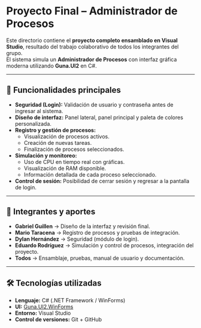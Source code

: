 # Proyecto Final – Administrador de Procesos

Este directorio contiene el **proyecto completo ensamblado en Visual Studio**, resultado del trabajo colaborativo de todos los integrantes del grupo.  
El sistema simula un **Administrador de Procesos** con interfaz gráfica moderna utilizando **Guna.UI2** en C#.

---

## 🚀 Funcionalidades principales

- **Seguridad (Login):** Validación de usuario y contraseña antes de ingresar al sistema.
- **Diseño de interfaz:** Panel lateral, panel principal y paleta de colores personalizada.
- **Registro y gestión de procesos:**
  - Visualización de procesos activos.
  - Creación de nuevas tareas.
  - Finalización de procesos seleccionados.
- **Simulación y monitoreo:**
  - Uso de CPU en tiempo real con gráficas.
  - Visualización de RAM disponible.
  - Información detallada de cada proceso seleccionado.
- **Control de sesión:** Posibilidad de cerrar sesión y regresar a la pantalla de login.

---

## 👥 Integrantes y aportes

- **Gabriel Guillen** → Diseño de la interfaz y revisión final.
- **Mario Taracena** → Registro de procesos y pruebas de integración.
- **Dylan Hernández** → Seguridad (módulo de login).
- **Eduardo Rodríguez** → Simulación y control de procesos, integración del proyecto.
- **Todos** → Ensamblaje, pruebas, manual de usuario y documentación.

---

## 🛠️ Tecnologías utilizadas

- **Lenguaje:** C# (.NET Framework / WinForms)
- **UI:** [Guna.UI2.WinForms](https://www.nuget.org/packages/Guna.UI2.WinForms/)
- **Entorno:** Visual Studio
- **Control de versiones:** Git + GitHub
